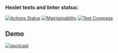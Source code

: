### Hexlet tests and linter status:
[![Actions Status](https://github.com/dnk530/frontend-project-lvl2/workflows/hexlet-check/badge.svg)](https://github.com/dnk530/frontend-project-lvl2/actions)
[![Maintainability](https://api.codeclimate.com/v1/badges/6b1eb089510fee028b48/maintainability)](https://codeclimate.com/github/dnk530/frontend-project-lvl2/maintainability)
[![Test Coverage](https://api.codeclimate.com/v1/badges/6b1eb089510fee028b48/test_coverage)](https://codeclimate.com/github/dnk530/frontend-project-lvl2/test_coverage)

## Demo

[![asciicast](https://asciinema.org/a/CjiMLbHfYbiGppXp3WHlcuRDv.svg)](https://asciinema.org/a/CjiMLbHfYbiGppXp3WHlcuRDv)
